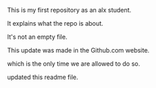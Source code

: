 This is my first repository as an alx student.

It explains what the repo is about.

It's not an empty file.

This update was made in the Github.com website.

which is the only time we are allowed to do so.

updated this readme file.

